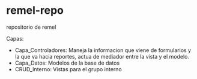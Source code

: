 remel-repo
==========

repositorio de remel
<p>Capas:</p>
<ul><li>Capa_Controladores: Maneja la informacion que viene de formularios y la que va hacia reportes, actua de mediador entre la vista y el modelo.
</li><li>Capa_Datos: Modelos de la base de datos</li><li>CRUD_Interno: Vistas para el grupo interno</li></ul>


